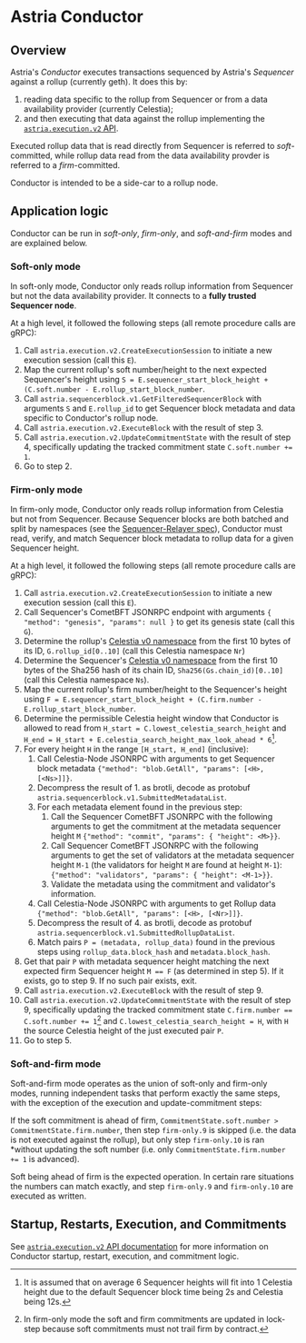 # Astria Conductor

## Overview

Astria's *Conductor* executes transactions sequenced by Astria's *Sequencer*
against a rollup (currently geth). It does this by:

1. reading data specific to the rollup from Sequencer or from a data
   availability provider (currently Celestia);
2. and then executing that data against the rollup implementing the
   [`astria.execution.v2` API](./execution-api.md).

Executed rollup data that is read directly from Sequencer is referred to
*soft*-committed, while rollup data read from the data availability provder
is referred to a *firm*-committed.

Conductor is intended to be a side-car to a rollup node.

## Application logic

Conductor can be run in *soft-only*, *firm-only*, and *soft-and-firm* modes
and are explained below.

### Soft-only mode

In soft-only mode, Conductor only reads rollup information from Sequencer but
not the data availability provider. It connects to a
**fully trusted Sequencer node**.

At a high level, it followed the following steps (all remote procedure calls
are gRPC):

1. Call `astria.execution.v2.CreateExecutionSession` to initiate a new execution
  session (call this `E`).
2. Map the current rollup's soft number/height to the next expected Sequencer's
  height using `S = E.sequencer_start_block_height + (C.soft.number - E.rollup_start_block_number`.
3. Call `astria.sequencerblock.v1.GetFilteredSequencerBlock` with
  arguments `S` and `E.rollup_id` to get Sequencer block metadata and data
  specific to Conductor's rollup node.
4. Call `astria.execution.v2.ExecuteBlock` with the result of step 3.
5. Call `astria.execution.v2.UpdateCommitmentState` with the result of
  step 4, specifically updating the tracked commitment state
  `C.soft.number += 1`.
6. Go to step 2.

### Firm-only mode

In firm-only mode, Conductor only reads rollup information from Celestia but
not from Sequencer. Because Sequencer blocks are both batched and split by
namespaces (see the [Sequencer-Relayer spec](./sequencer-relayer.md)),
Conductor must read, verify, and match Sequencer block metadata to rollup data
for a given Sequencer height.

At a high level, it followed the following steps (all remote procedure calls
are gRPC):

1. Call `astria.execution.v2.CreateExecutionSession` to initiate a new execution
  session (call this `E`).
2. Call Sequencer's CometBFT JSONRPC endpoint with arguments
  `{ "method": "genesis", "params": null }` to get its genesis
  state (call this `G`).
3. Determine the rollup's [Celestia v0 namespace] from the first 10 bytes of its
  ID, `G.rollup_id[0..10]` (call this Celestia namespace `Nr`)
4. Determine the Sequencer's [Celestia v0 namespace] from the first 10 bytes of
  the Sha256 hash of its chain ID, `Sha256(Gs.chain_id)[0..10]` (call this
  Celestia namespace `Ns`).
5. Map the current rollup's firm number/height to the Sequencer's height using
  `F = E.sequencer_start_block_height + (C.firm.number - E.rollup_start_block_number`.
6. Determine the permissible Celestia height window that Conductor is allowed
  to read from `H_start = C.lowest_celestia_search_height` and
  `H_end = H_start + E.celestia_search_height_max_look_ahead * 6`[^1].
7. For every height `H` in the range `[H_start, H_end]` (inclusive):
    1. Call Celestia-Node JSONRPC with arguments to get Sequencer block metadata
      `{"method": "blob.GetAll", "params": [<H>, [<Ns>]]}`.
    2. Decompress the result of 1. as brotli, decode as protobuf
      `astria.sequencerblock.v1.SubmittedMetadataList`.
    3. For each metadata element found in the previous step:
        1. Call the Sequencer CometBFT JSONRPC with the following arguments to
          get the commitment at the metadata sequencer height `M`
          `{"method": "commit", "params": { "height": <M>}}`.
        2. Call Sequencer CometBFT JSONRPC with the following arguments to
          get the set of validators at the metadata sequencer height `M-1`
          (the validators for height `M` are found at height `M-1`):
          `{"method": "validators", "params": { "height": <M-1>}}`.
        3. Validate the metadata using the commitment and validator's
          information.
    4. Call Celestia-Node JSONRPC with arguments to get Rollup data
      `{"method": "blob.GetAll", "params": [<H>, [<Nr>]]}`.
    5. Decompress the result of 4. as brotli, decode as protobuf
      `astria.sequencerblock.v1.SubmittedRollupDataList`.
    6. Match pairs `P = (metadata, rollup_data)` found in the previous steps
      using `rollup_data.block_hash` and `metadata.block_hash`.
8. Get that pair `P` with metadata sequencer height matching the next expected
  firm Sequencer height `M == F` (as determined in step 5). If it exists, go to
  step 9. If no such pair exists, exit.
9. Call `astria.execution.v2.ExecuteBlock` with the result of step 9.
10. Call `astria.execution.v2.UpdateCommitmentState` with the result of
  step 9, specifically updating the tracked commitment state
  `C.firm.number == C.soft.number += 1`[^2] and `C.lowest_celestia_search_height = H`,
  with `H` the source Celestia height of the just executed pair `P`.
11. Go to step 5.

[Celestia v0 namespace]: https://celestiaorg.github.io/celestia-app/specs/namespace.html#version-0
[^1]: It is assumed that on average 6 Sequencer heights will fit into 1
  Celestia height due to the default Sequencer block time being 2s and
  Celestia being 12s.
[^2]: In firm-only mode the soft and firm commitments are updated in lock-step
  because soft commitments must not trail firm by contract.

### Soft-and-firm mode

Soft-and-firm mode operates as the union of soft-only and firm-only modes,
running independent tasks that perform exactly the same steps, with the
exception of the execution and update-commitment steps:

If the soft commitment is ahead of firm,
`CommitmentState.soft.number > CommitmentState.firm.number`, then step
`firm-only.9` is skipped (i.e. the data is not executed against the rollup),
but only step `firm-only.10` is ran *without updating the soft number (i.e.
only `CommitmentState.firm.number += 1` is advanced).

Soft being ahead of firm is the expected operation. In certain rare situations
the numbers can match exactly, and step `firm-only.9` and `firm-only.10` are
executed as written.

## Startup, Restarts, Execution, and Commitments

See [`astria.execution.v2` API documentation](./execution-api.md) for more
information on Conductor startup, restart, execution, and commitment logic.
